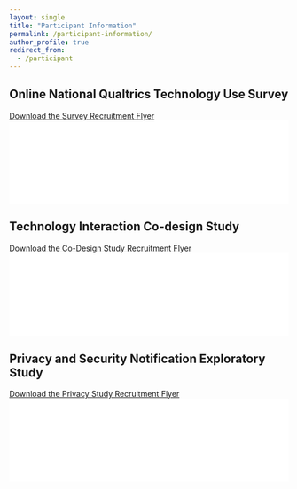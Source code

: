 ```yaml
---
layout: single
title: "Participant Information"
permalink: /participant-information/
author_profile: true
redirect_from:
  - /participant
---
```


## Online National Qualtrics Technology Use Survey
[Download the Survey Recruitment Flyer](/recruitmentPDFs/Survey_Flyer.pdf)
<embed src="/recruitmentPDFs/Survey_Flyer.pdf" type="application/pdf" width="100%">

## Technology Interaction Co-design Study
[Download the Co-Design Study Recruitment Flyer](/recruitmentPDFs/Co_Design_Flyer.pdf)
<embed src="/recruitmentPDFs/Co_Design_Flyer.pdf" type="application/pdf" width="100%">

## Privacy and Security Notification Exploratory Study
[Download the Privacy Study Recruitment Flyer](/recruitmentPDFs/S_P_Flyer2.pdf)
<embed src="/recruitmentPDFs/S_P_Flyer2.pdf" type="application/pdf" width="100%">


